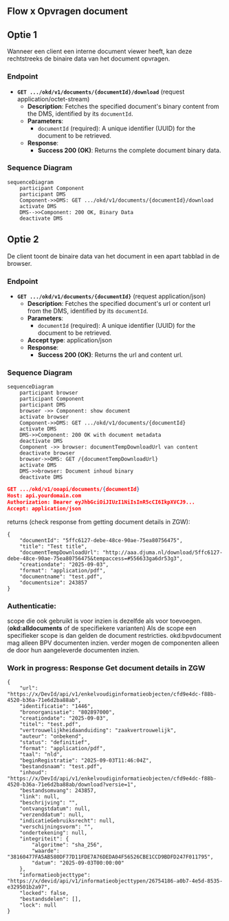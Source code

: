 ## Flow x Opvragen document

## Optie 1
Wanneer een client een interne document viewer heeft, kan deze rechtstreeks de binaire data van het document opvragen.

### Endpoint

- **`GET .../okd/v1/documents/{documentId}/download`** (request application/octet-stream)
  - **Description**: Fetches the specified document's  binary content from the DMS, identified by its `documentId`.
  - **Parameters**: 
    - `documentId` (required): A unique identifier (UUID) for the document to be retrieved.
  - **Response**:
    - **Success 200 (OK)**: Returns the complete document binary data.

### Sequence Diagram

```mermaid
sequenceDiagram
    participant Component
    participant DMS
    Component->>DMS: GET .../okd/v1/documents/{documentId}/download
    activate DMS
    DMS-->>Component: 200 OK, Binary Data
    deactivate DMS
```

## Optie 2
De client toont de binaire data van het document in een apart tabblad in de browser.

### Endpoint

- **`GET .../okd/v1/documents/{documentId}`** (request application/json)
  - **Description**: Fetches the specified document's url or content url from the DMS, identified by its `documentId`.
  - **Parameters**: 
    - `documentId` (required): A unique identifier (UUID) for the document to be retrieved.
  - **Accept type**: application/json
  - **Response**:
    - **Success 200 (OK)**: Returns the url and content url.

### Sequence Diagram

```mermaid
sequenceDiagram
    participant browser
    participant Component
    participant DMS
    browser ->> Component: show document
    activate browser
    Component->>DMS: GET .../okd/v1/documents/{documentId}
    activate DMS
    DMS->>Component: 200 OK with document metadata
    deactivate DMS
    Component ->> browser: documentTempDownloadUrl van content
    deactivate browser
    browser->>DMS: GET /{documentTempDownloadUrl}
    activate DMS
    DMS->>browser: Document inhoud binary
    deactivate DMS
```

```json
GET .../okd/v1/ooapi/documents/{documentId}
Host: api.yourdomain.com
Authorization: Bearer eyJhbGciOiJIUzI1NiIsInR5cCI6IkpXVCJ9...
Accept: application/json
```
returns (check response from getting document details in ZGW):
```
{
    "documentId": "5ffc6127-debe-48ce-90ae-75ea80756475",
    "title": "Test title",
    "documentTempDownloadUrl": "http://aaa.djuma.nl/download/5ffc6127-debe-48ce-90ae-75ea80756475&tempaccess=#556633ga6dr53g3",
    "creationdate": "2025-09-03",
    "format": "application/pdf",
    "documentname": "test.pdf",
    "documentsize": 243857
}
```




### Authenticatie:
scope die ook gebruikt is voor inzien is dezelfde als voor toevoegen. (**okd:alldocuments** of de specifiekere varianten)
Als de scope een specifieker scope is dan gelden de document restricties. okd:bpvdocument mag alleen BPV documenten inzien.
verder mogen de componenten alleen de door hun aangeleverde documenten inzien.


### Work in progress: Response Get document details in ZGW
```
{
    "url": "https://x/DevId/api/v1/enkelvoudiginformatieobjecten/cfd9e4dc-f88b-4520-b36a-71e6d2ba88ab",
    "identificatie": "1446",
    "bronorganisatie": "802897000",
    "creationdate": "2025-09-03",
    "titel": "test.pdf",
    "vertrouwelijkheidaanduiding": "zaakvertrouwelijk",
    "auteur": "onbekend",
    "status": "definitief",
    "format": "application/pdf",
    "taal": "nld",
    "beginRegistratie": "2025-09-03T11:46:04Z",
    "bestandsnaam": "test.pdf",
    "inhoud": "https://x/DevId/api/v1/enkelvoudiginformatieobjecten/cfd9e4dc-f88b-4520-b36a-71e6d2ba88ab/download?versie=1",
    "bestandsomvang": 243857,
    "link": null,
    "beschrijving": "",
    "ontvangstdatum": null,
    "verzenddatum": null,
    "indicatieGebruiksrecht": null,
    "verschijningsvorm": "",
    "ondertekening": null,
    "integriteit": {
        "algoritme": "sha_256",
        "waarde": "38160477FA5AB580DF77D11FDE7A76DEDA04F56526CBE1CCD9BDFD247F011795",
        "datum": "2025-09-03T00:00:00"
    },
    "informatieobjecttype": "https://x/devid/api/v1/informatieobjecttypen/26754186-a0b7-4e5d-8535-e329501b2a97",
    "locked": false,
    "bestandsdelen": [],
    "lock": null
}
```
